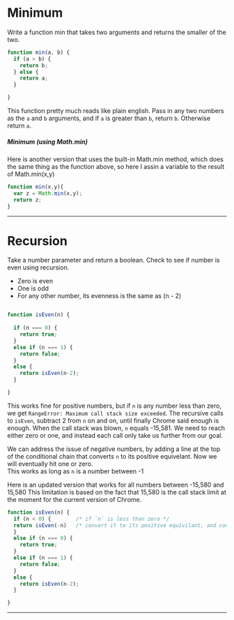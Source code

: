 # Minimum
Write a function min that takes two arguments and returns the smaller of the two.

```js
function min(a, b) {
  if (a > b) {
    return b;
  } else {
    return a;
  }

}
```
This function pretty much reads like plain english. Pass in any two numbers as the `a` and `b` arguments, and if `a` is greater than `b`, return `b`. Otherwise return `a`.  

##### Minimum (using Math.min)
Here is another version that uses the built-in Math.min method, which does the same thing as the function above, so here I assin a variable to the result of Math.min(x,y)

```js
function min(x,y){
  var z = Math.min(x,y);
  return z;
}

```

---

# Recursion

Take a number parameter and return a boolean. Check to see if number is even using recursion.

- Zero is even 
- One is odd
- For any other number, its evenness is the same as (n - 2)

```js

function isEven(n) {
  
  if (n === 0) {
    return true;
  }
  else if (n === 1) {
    return false;
  } 
  else {
    return isEven(n-2);
  }

}

```

This works fine for positive numbers, but if `n` is any number less than zero, we get `RangeError: Maximum call stack size exceeded`. The recursive calls to `isEven`, subtract 2 from `n` on and on, until finally Chrome said enough is enough. When the call stack was blown, `n` equals -15,581.  We need to reach either zero or one, and instead each call only take us further from our goal.

We can address the issue of negative numbers, by adding a line at the top of the conditional chain that converts `n` to its positive equivelant. Now we will eventually hit one or zero.  
This works as long as `n` is a number between -1

Here is an updated version that works for all numbers between -15,580 and 15,580
This limitation is based on the fact that 15,580 is the call stack limit at the moment for the current version of Chrome. 

```js
function isEven(n) {
  if (n < 0) {        /* if `n` is less than zero */
  return isEven(-n)   /* convert it to its positive equivilant, and continue as usual down the chain of conditionals */
  }
  else if (n === 0) {
    return true;
  }
  else if (n === 1) {
    return false;
  }
  else {
    return isEven(n-2);
  }

}

```
---

